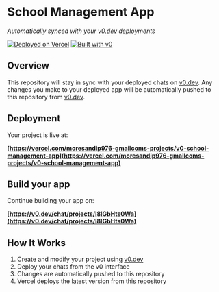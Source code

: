 # School Management App

*Automatically synced with your [v0.dev](https://v0.dev) deployments*

[![Deployed on Vercel](https://img.shields.io/badge/Deployed%20on-Vercel-black?style=for-the-badge&logo=vercel)](https://vercel.com/moresandip976-gmailcoms-projects/v0-school-management-app)
[![Built with v0](https://img.shields.io/badge/Built%20with-v0.dev-black?style=for-the-badge)](https://v0.dev/chat/projects/l8lGbHts0Wa)

## Overview

This repository will stay in sync with your deployed chats on [v0.dev](https://v0.dev).
Any changes you make to your deployed app will be automatically pushed to this repository from [v0.dev](https://v0.dev).

## Deployment

Your project is live at:

**[https://vercel.com/moresandip976-gmailcoms-projects/v0-school-management-app](https://vercel.com/moresandip976-gmailcoms-projects/v0-school-management-app)**

## Build your app

Continue building your app on:

**[https://v0.dev/chat/projects/l8lGbHts0Wa](https://v0.dev/chat/projects/l8lGbHts0Wa)**

## How It Works

1. Create and modify your project using [v0.dev](https://v0.dev)
2. Deploy your chats from the v0 interface
3. Changes are automatically pushed to this repository
4. Vercel deploys the latest version from this repository